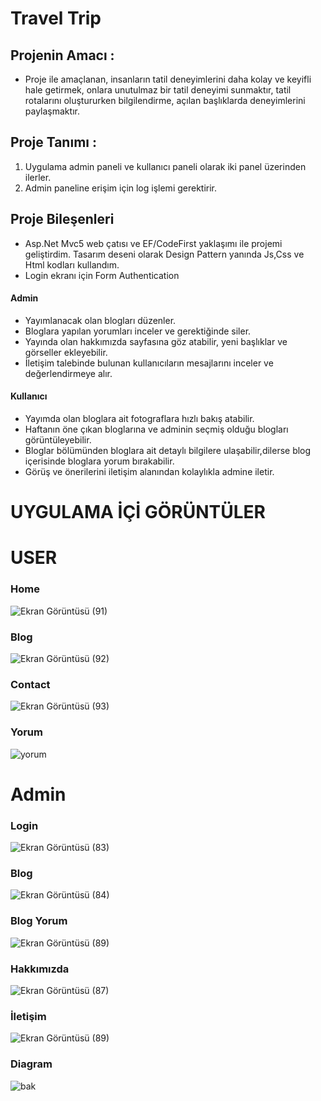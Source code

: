 
# Travel Trip

## Projenin Amacı :
* Proje ile amaçlanan, insanların tatil deneyimlerini daha kolay ve keyifli hale getirmek, onlara unutulmaz bir tatil deneyimi sunmaktır, tatil rotalarını oluştururken bilgilendirme, açılan başlıklarda deneyimlerini paylaşmaktır.

## Proje Tanımı :
1) Uygulama admin paneli ve kullanıcı paneli olarak iki panel üzerinden ilerler.
2) Admin paneline erişim için log işlemi gerektirir.

 ## Proje Bileşenleri 
* Asp.Net Mvc5 web çatısı ve EF/CodeFirst yaklaşımı ile projemi geliştirdim. Tasarım deseni olarak Design Pattern yanında Js,Css ve Html kodları kullandım.
* Login ekranı için Form Authentication

#### Admin
* Yayımlanacak olan blogları düzenler.
* Bloglara yapılan yorumları inceler ve gerektiğinde siler.
* Yayında olan hakkımızda sayfasına göz atabilir, yeni başlıklar ve görseller ekleyebilir.
* İletişim talebinde bulunan kullanıcıların mesajlarını inceler ve değerlendirmeye alır.

#### Kullanıcı
* Yayımda olan bloglara ait fotograflara hızlı bakış atabilir.
* Haftanın öne çıkan bloglarına ve adminin seçmiş olduğu blogları görüntüleyebilir.
* Bloglar bölümünden bloglara ait detaylı bilgilere ulaşabilir,dilerse blog içerisinde bloglara yorum bırakabilir.
* Görüş ve önerilerini iletişim alanından kolaylıkla admine iletir.



# UYGULAMA İÇİ GÖRÜNTÜLER


# USER
### Home
![Ekran Görüntüsü (91)](https://github.com/gozgirfaruk/TravelTrip/assets/125920944/742509d7-b721-4a77-8cac-3781da11e435)

### Blog
![Ekran Görüntüsü (92)](https://github.com/gozgirfaruk/TravelTrip/assets/125920944/15f787b2-d40a-4559-8abf-4d7d36148218)

### Contact
![Ekran Görüntüsü (93)](https://github.com/gozgirfaruk/TravelTrip/assets/125920944/ecf21f62-d8af-42f7-9bcb-d984c634aafc)

### Yorum
![yorum](https://github.com/gozgirfaruk/TravelTrip/assets/125920944/6048b507-93ba-4451-befa-64f122ec5ed9)


# Admin

### Login
![Ekran Görüntüsü (83)](https://github.com/gozgirfaruk/TravelTrip/assets/125920944/a0c77220-a9b4-4821-980d-65ee48f54cc3)

### Blog
![Ekran Görüntüsü (84)](https://github.com/gozgirfaruk/TravelTrip/assets/125920944/3a8e0ec9-bf1b-4dab-8f99-10d964fcb6b5)

### Blog Yorum
![Ekran Görüntüsü (89)](https://github.com/gozgirfaruk/TravelTrip/assets/125920944/e71d2439-9464-4663-96ca-c533ee14723a)

###  Hakkımızda
![Ekran Görüntüsü (87)](https://github.com/gozgirfaruk/TravelTrip/assets/125920944/05ad455e-78fc-41d1-b4bd-51b387df1062)

### İletişim
![Ekran Görüntüsü (89)](https://github.com/gozgirfaruk/TravelTrip/assets/125920944/1750d943-c5d0-4597-b820-a5e90b141257)

### Diagram
![bak](https://github.com/gozgirfaruk/TravelTrip/assets/125920944/f7cff1f1-cb05-40fd-b4b3-2bc9c273ac2b)

